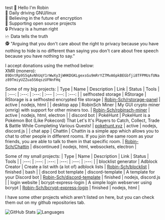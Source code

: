 test
👋 Hello I'm Robin<br>
🐧 Daily driving GNU/linux<br>
🔐 Believing in the future of encryption<br>
👐 Supporting open source projects<br>
🔒 Privacy is a human right<br>
🗠 Data tells the truth<br>
🕵️ "Arguing that you don't care about the right to privacy because you have nothing to hide is no different than saying you don't care about free speech because you have nothing to say."

I accept donations using the method below:<br>
XMR (monero): `89DntRp9S5qAvNhUqY1rWwXy3jWHKDGKLgexsGu9mRrYZ7MvA6pkBEGbfji8TFPMUsfUNaz89TmiyUZZua5S6qszUFNnFHq`

Some of my big projects:
| Type | Name | Description | Link | Status | Tools  |
| :---: | :---: | :---: | :--- | :---: | :---: |
| selfhosted storage | RStorage | RStorage is a selfhosted encrypted file storage | [Robin-Sch/rstorage-panel](https://github.com/Robin-Sch/rstorage-panel) | active | nodejs, html |
| desktop app | RobinSch Miner | My GUI crypto miner (xmrig) with support for other miners too. | [Robin-Sch/robinsch-miner](https://github.com/Robin-Sch/robinsch-miner) | active | nodejs, html, electron |
| discord bot | PokéHunt | PokeHunt is a Pokémon Bot (Like Pokecord) That Let's It's Players to Catch, Collect, Trade & Battle While Completing Various Quests! | [pokehunt.xyz](https://www.pokehunt.xyz/) | active | nodejs, discord.js |
| chat app | Chattin | Chattin is a simple app which allows you to chat to other people in different rooms. If you join the same room as your friends, you are able to talk to them in that specific room. | [Robin-Sch/Chattin](https://github.com/Robin-Sch/Chattin) | discontinued | nodejs, html, websockets, electron |

Some of my small projects:
| Type | Name | Description | Link | Status | Tools |
| :---: | :---: | :---: | :---: | :---: | :---: |
| blocklist generator | Adblock Creator | Create a list with (a lot of) adblock lists | [Robin-Sch/blocklist](https://github.com/Robin-Sch/blocklist) | finished | bash |
| discord bot template | discord-template | A template for your Discord bot | [Robin-Sch/discord-template](https://github.com/Robin-Sch/discord-template) | finished | nodejs, discord.js | 
| login website | bcrypt-express-login | A simple login webserver using bcrypt | [Robin-Sch/bcrypt-express-login](https://github.com/Robin-Sch/bcrypt-express-login) | finished | nodejs, html |

I have some other projects which aren't listed on here, but you can check them out on my github repositories tab.

![GitHub Stats](https://github-readme-stats.vercel.app/api?username=robin-sch&hide=stars&count_private=true&show_icons=true&theme=highcontrast)
![Languages](https://github-readme-stats.vercel.app/api/top-langs/?username=robin-sch&hide=shell,batchfile&layout=compact&theme=highcontrast)
